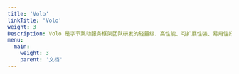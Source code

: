 ```yaml
---
title: 'Volo'
linkTitle: 'Volo'
weight: 3
Description: Volo 是字节跳动服务框架团队研发的轻量级、高性能、可扩展性强、易用性好的 Rust RPC 框架，使用了 Rust 最新的 GAT 特性。
menu:
  main:
    weight: 3
    parent: '文档'
---
```

